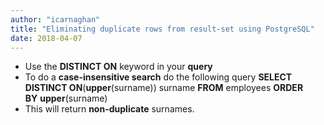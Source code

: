 ```yaml
---
author: "icarnaghan"
title: "Eliminating duplicate rows from result-set using PostgreSQL"
date: 2018-04-07
---
```


- Use the **DISTINCT ON** keyword in your **query**
- To do a **case-insensitive search** do the following query **SELECT DISTINCT ON**(**upper**(surname)) surname **FROM** employees **ORDER BY** **upper**(surname)
- This will return **non-duplicate** surnames.
